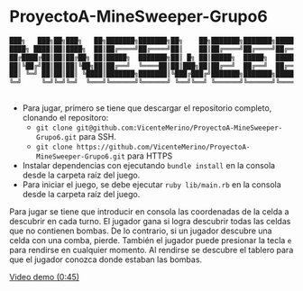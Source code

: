 # ProyectoA-MineSweeper-Grupo6

 ```bash
███╗   ███╗██╗███╗   ██╗███████╗███████╗██╗    ██╗███████╗███████╗███████╗██████╗ ███████╗██████╗ 
████╗ ████║██║████╗  ██║██╔════╝██╔════╝██║    ██║██╔════╝██╔════╝██╔════╝██╔══██╗██╔════╝██╔══██╗
██╔████╔██║██║██╔██╗ ██║█████╗  ███████╗██║ █╗ ██║█████╗  █████╗  █████╗  ██████╔╝█████╗  ██████╔╝
██║╚██╔╝██║██║██║╚██╗██║██╔══╝  ╚════██║██║███╗██║██╔══╝  ██╔══╝  ██╔══╝  ██╔═══╝ ██╔══╝  ██╔══██╗
██║ ╚═╝ ██║██║██║ ╚████║███████╗███████║╚███╔███╔╝███████╗███████╗███████╗██║     ███████╗██║  ██║
╚═╝     ╚═╝╚═╝╚═╝  ╚═══╝╚══════╝╚══════╝ ╚══╝╚══╝ ╚══════╝╚══════╝╚══════╝╚═╝     ╚══════╝╚═╝  ╚═╝
                                                                                                  
```

- Para jugar, primero se tiene que descargar el repositorio completo, clonando el repositoro:
  - `git clone git@github.com:VicenteMerino/ProyectoA-MineSweeper-Grupo6.git` para SSH.
  - `git clone https://github.com/VicenteMerino/ProyectoA-MineSweeper-Grupo6.git` para HTTPS
- Instalar dependencias con ejecutando `bundle install` en la consola desde la carpeta raíz del juego.
- Para iniciar el juego, se debe ejecutar `ruby lib/main.rb` en la consola desde la carpeta raíz del juego.

Para jugar se tiene que introducir en consola las coordenadas de la celda a descubrir en cada turno. El jugador gana si logra descubrir todas las celdas que no contienen bombas. De lo contrario, si un jugador descubre una celda con una comba, pierde. También el jugador puede presionar la tecla `e` para rendirse en cualquier momento. Al rendirse se descubre el tablero para que el jugador conozca donde estaban las bombas.

[Video demo (0:45)](https://www.youtube.com/watch?v=W7YGL6TID7A)
